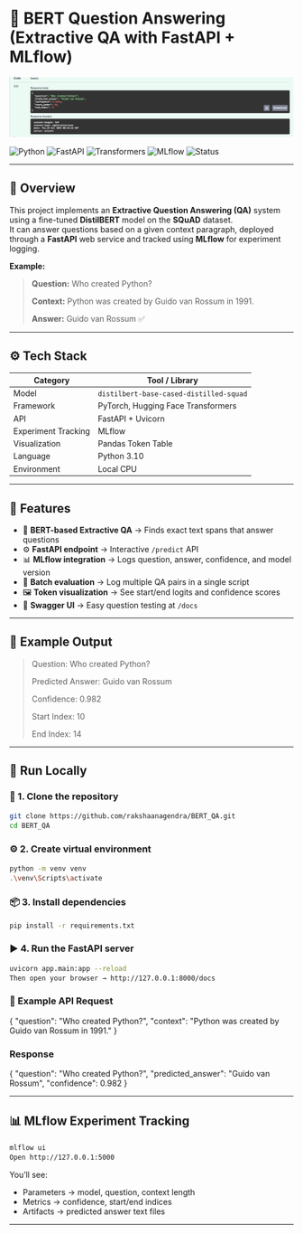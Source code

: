 # 🧠 BERT Question Answering (Extractive QA with FastAPI + MLflow)

![FastAPI Screenshot](./fastapi.png)

![Python](https://img.shields.io/badge/Python-3.10-blue)
![FastAPI](https://img.shields.io/badge/API-FastAPI-green)
![Transformers](https://img.shields.io/badge/HuggingFace-Transformers-orange)
![MLflow](https://img.shields.io/badge/Tracking-MLflow-yellow)
![Status](https://img.shields.io/badge/Status-Completed-success)

---

## 📘 Overview

This project implements an **Extractive Question Answering (QA)** system using a fine-tuned **DistilBERT** model on the **SQuAD** dataset.  
It can answer questions based on a given context paragraph, deployed through a **FastAPI** web service and tracked using **MLflow** for experiment logging.

**Example:**

> **Question:** Who created Python?
>   
> **Context:** Python was created by Guido van Rossum in 1991.
>   
> **Answer:** Guido van Rossum ✅

---

## ⚙️ Tech Stack

| Category | Tool / Library |
|-----------|----------------|
| Model | `distilbert-base-cased-distilled-squad` |
| Framework | PyTorch, Hugging Face Transformers |
| API | FastAPI + Uvicorn |
| Experiment Tracking | MLflow |
| Visualization | Pandas Token Table |
| Language | Python 3.10 |
| Environment | Local CPU |

---

## 🧩 Features

- 🧠 **BERT-based Extractive QA** → Finds exact text spans that answer questions  
- ⚙️ **FastAPI endpoint** → Interactive `/predict` API  
- 📊 **MLflow integration** → Logs question, answer, confidence, and model version  
- 🧾 **Batch evaluation** → Log multiple QA pairs in a single script  
- 🖼️ **Token visualization** → See start/end logits and confidence scores  
- 🚀 **Swagger UI** → Easy question testing at `/docs`

---

## 🧮 Example Output

>Question: Who created Python?
>
>Predicted Answer: Guido van Rossum
>
>Confidence: 0.982
>
>Start Index: 10
>
>End Index: 14

---

## 🚀 Run Locally

### 🧰 1. Clone the repository

```bash
git clone https://github.com/rakshaanagendra/BERT_QA.git
cd BERT_QA
```

### ⚙️ 2. Create virtual environment

```bash
python -m venv venv
.\venv\Scripts\activate
```

### 📦 3. Install dependencies
```bash
pip install -r requirements.txt
```

### ▶️ 4. Run the FastAPI server

```bash
uvicorn app.main:app --reload
Then open your browser → http://127.0.0.1:8000/docs
```
### 🧠 Example API Request
{
  "question": "Who created Python?",
  "context": "Python was created by Guido van Rossum in 1991."
}
### Response
{
  "question": "Who created Python?",
  "predicted_answer": "Guido van Rossum",
  "confidence": 0.982
}

---

## 📊 MLflow Experiment Tracking
```bash
mlflow ui
Open http://127.0.0.1:5000
```

You’ll see:
- Parameters → model, question, context length
- Metrics → confidence, start/end indices
- Artifacts → predicted answer text files

--- 


